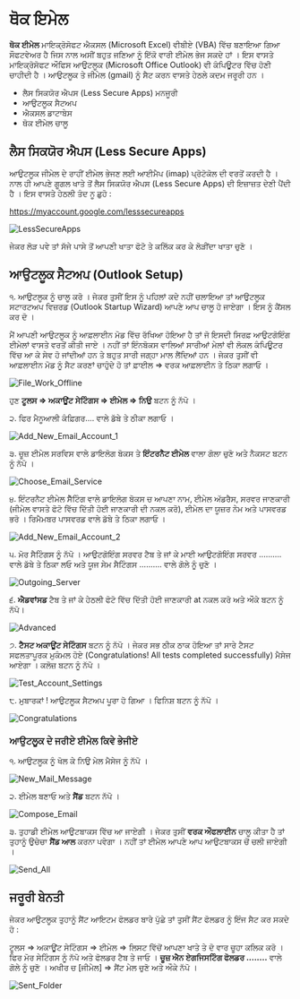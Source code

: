 # ਥੋਕ ਇਮੇਲ

**ਥੋਕ ਈਮੇਲ** ਮਾਇਕ੍ਰੋਸੋਫਟ ਐਕਸਲ (Microsoft Excel) ਵੀਬੀਏ (VBA) ਵਿੱਚ ਬਣਾਇਆ ਗਿਆ ਸੌਫਟਵੇਅਰ ਹੈ ਜਿਸ ਨਾਲ ਅਸੀਂ ਬਹੁਤ ਜਣਿਆ ਨੂੰ ਇੱਕੋ ਵਾਰੀ ਈਮੇਲ ਭੇਜ ਸਕਦੇ ਹਾਂ । ਇਸ ਵਾਸਤੇ ਮਾਇਕ੍ਰੋਸੋਫਟ ਔਫਿਸ ਆਉਟਲੂਕ (Microsoft Office Outlook) ਵੀ ਕੰਪਿਊਟਰ ਵਿੱਚ ਹੋਣੀ ਚਾਹੀਦੀ ਹੈ । ਆਉਟਲੂਕ ਤੇ ਜੀਮੇਲ (gmail) ਨੂੰ ਸੈਟ ਕਰਨ ਵਾਸਤੇ ਹੇਠਲੇ ਕਦਮ ਜਰੂਰੀ ਹਨ ।

- ਲੈਸ ਸਿਕਯੋਰ ਐਪਸ (Less Secure Apps) ਮਨਜੂਰੀ
- ਆਉਟਲੂਕ ਸੈਟਅਪ
- ਐਕਸਲ ਡਾਟਾਬੇਸ
- ਥੋਕ ਈਮੇਲ ਚਾਲੂ

## ਲੈਸ ਸਿਕਯੋਰ ਐਪਸ (Less Secure Apps)

ਆਉਟਲੂਕ ਜੀਮੇਲ ਦੇ ਰਾਹੀਂ ਈਮੇਲ ਭੇਜਣ ਲਈ ਆਈਮੈਪ (imap) ਪ੍ਰੋਟੋਕੋਲ ਦੀ ਵਰਤੋਂ ਕਰਦੀ ਹੈ । ਨਾਲ ਹੀ ਆਪਣੇ ਗੂਗਲ ਖਾਤੇ ਤੋਂ ਲੈਸ ਸਿਕਯੋਰ ਐਪਸ (Less Secure Apps) ਦੀ ਇਜ਼ਾਜ਼ਤ ਦੇਣੀ ਪੈਂਦੀ ਹੈ । ਇਸ ਵਾਸਤੇ ਹੇਠਲੀ ਤੰਦ ਨੂ ਛੁਹੋ :

https://myaccount.google.com/lesssecureapps

![LessSecureApps](/../master/Resources/Less_Secure_Apps.png?raw=true "LessSecureApps")

ਜੇਕਰ ਲੋੜ ਪਵੇ ਤਾਂ ਸੱਜੇ ਪਾਸੇ ਤੋਂ ਆਪਣੀ ਖਾਤਾ ਫੋਟੋ ਤੇ ਕਲਿੱਕ ਕਰ ਕੇ ਲੋੜੀਂਦਾ ਖਾਤਾ ਚੁਣੋ ।

## ਆਉਟਲੂਕ ਸੈਟਅਪ (Outlook Setup)

੧. ਆਉਟਲੂਕ ਨੂੰ ਚਾਲੂ ਕਰੋ । ਜੇਕਰ ਤੁਸੀਂ ਇਸ ਨੂੰ ਪਹਿਲਾਂ ਕਦੇ ਨਹੀਂ ਚਲਾਇਆ ਤਾਂ ਆਉਟਲੂਕ ਸਟਾਰਟਅਪ ਵਿਜ਼ਰਡ (Outlook Startup Wizard) ਆਪਣੇ ਆਪ ਚਾਲੂ ਹੋ ਜਾਏਗਾ । ਇਸ ਨੂੰ ਕੈਂਸਲ ਕਰ ਦੋ ।

ਮੈਂ ਆਪਣੀ ਆਉਟਲੂਕ ਨੂੰ ਆਫ਼ਲਾਈਨ ਮੋਡ ਵਿੱਚ ਰੱਖਿਆ ਹੋਇਆ ਹੈ ਤਾਂ ਜੋ ਇਸਦੀ ਸਿਰਫ਼ ਆਉਟਗੋਇੰਗ ਈਮੇਲਾਂ ਵਾਸਤੇ ਵਰਤੋਂ ਕੀਤੀ ਜਾਏ । ਨਹੀਂ ਤਾਂ ਇੰਨਬੋਕਸ ਵਾਲਿਆਂ ਸਾਰੀਆਂ ਮੇਲਾਂ ਵੀ ਲੋਕਲ ਕੰਪਿਊਟਰ ਵਿੱਚ ਆ ਕੇ ਸੇਵ ਹੋ ਜਾਂਦੀਆਂ ਹਨ ਤੇ ਬਹੁਤ ਸਾਰੀ ਜਗ੍ਹਾ ਮਾਲ ਲੈਂਦਿਆਂ ਹਨ । ਜੇਕਰ ਤੁਸੀਂ ਵੀ ਆਫ਼ਲਾਈਨ ਮੋਡ ਨੂੰ ਸੈਟ ਕਰਣਾਂ ਚਾਹੁੰਦੇ ਹੋ ਤਾਂ ਫ਼ਾਈਲ => ਵਰਕ ਆਫ਼ਲਾਈਨ ਤੇ ਠਿਕਾ ਲਗਾਓ ।

![File_Work_Offline](/../master/Resources/File_Work_Offline.png?raw=true "File_Work_Offline")

ਹੁਣ **ਟੂਲਸ => ਅਕਾਊਂਟ ਸੇਟਿੰਗਸ => ਈਮੇਲ => ਨਿਉ** ਬਟਨ ਨੂੰ ਨੱਪੋ । 

੨. ਫਿਰ ਮੈਨੂਆਲੀ ਕੰਫ਼ਿਗਰ.... ਵਾਲੇ ਡੱਬੇ ਤੇ ਠੀਕਾ ਲਗਾਓ ।

![Add_New_Email_Account_1](/../master/Resources/Add_New_Email_Account_1.png?raw=true "Add New Email Account 1")

੩. ਚੂਜ਼ ਈਮੇਲ ਸਰਵਿਸ ਵਾਲੇ ਡਾਇਲੋਗ ਬੋਕਸ ਤੇ **ਇੰਟਰਨੈਟ ਈਮੇਲ** ਵਾਲਾ ਗੋਲਾ ਚੁਣੋ ਅਤੇ ਨੈਕਸਟ ਬਟਨ ਨੂੰ ਨੱਪੋ ।

![Choose_Email_Service](/../master/Resources/Choose_Email_Service.png?raw=true "Choose Email Service")

੪. ਇੰਟਰਨੈਟ ਈਮੇਲ ਸੈੱਟਿੰਗ ਵਾਲੇ ਡਾਇਲੋਗ ਬੋਕਸ ਚ ਆਪਣਾ ਨਾਮ, ਈਮੇਲ ਅੱਡਰੈਸ, ਸਰਵਰ ਜਾਣਕਾਰੀ (ਜੀਮੇਲ ਵਾਸਤੇ ਫੋਟੋ ਵਿੱਚ ਦਿੱਤੀ ਹੋਈ ਜਾਣਕਾਰੀ ਦੀ ਨਕਲ ਕਰੋ), ਈਮੇਲ ਦਾ ਯੂਜ਼ਰ ਨੇਮ ਅਤੇ ਪਾਸਵਰਡ ਭਰੋ । ਰਿਮੈਮਬਰ ਪਾਸਵਰਡ ਵਾਲੇ ਡੱਬੇ ਤੇ ਠਿਕਾ ਲਗਾਓ । 

![Add_New_Email_Account_2](/../master/Resources/Add_New_Email_Account_2.png?raw=true "Add New Email Account 2")

੫. ਮੋਰ ਸੈਟਿੰਗਸ ਨੂੰ ਨੱਪੋ । ਆਉਟਗੋਇੰਗ ਸਰਵਰ ਟੈਬ ਤੇ ਜਾਂ ਕੇ ਮਾਈ ਆਉਟਗੋਇੰਗ ਸਰਵਰ .......... ਵਾਲੇ ਡੱਬੇ ਤੇ ਠਿਕਾ ਲਓ ਅਤੇ ਯੂਜ ਸੇਮ ਸੈਟਿੰਗਸ .......... ਵਾਲੇ ਗੋਲੇ ਨੂੰ ਚੁਣੋ ।  

![Outgoing_Server](/../master/Resources/Outgoing_Server.png?raw=true "Outgoing Server")

੬. **ਐਡਵਾਂਸਡ** ਟੈਬ ਤੇ ਜਾਂ ਕੇ ਹੇਠਲੀ ਫੋਟੋ ਵਿੱਚ ਦਿੱਤੀ ਹੋਈ ਜਾਣਕਾਰੀ at ਨਕਲ ਕਰੋ ਅਤੇ ਔਕੇ ਬਟਨ ਨੂੰ ਨੱਪੋ।  

![Advanced](/../master/Resources/Advanced.png?raw=true "Advanced")

੭. **ਟੈਸਟ ਅਕਾਊਂਟ ਸੇਟਿੰਗਸ** ਬਟਨ ਨੂੰ ਨੱਪੋ । ਜੇਕਰ ਸਭ ਠੀਕ ਠਾਕ ਹੋਇਆ ਤਾਂ ਸਾਰੇ ਟੈਸਟ ਸਫਲਤਾਪੂਰਕ ਮੁਕੰਮਲ ਹੋਏ (Congratulations! All tests completed successfully) ਮੈਸੇਜ ਆਏਗਾ । ਕਲੋਜ਼ ਬਟਨ ਨੂੰ ਨੱਪੋ । 

![Test_Account_Settings](/../master/Resources/Test_Account_Settings.png?raw=true "Test Account Settings")

੮. ਮੁਬਾਰਕਾਂ ! ਆਉਟਲੂਕ ਸੈਟਅਪ ਪੂਰਾ ਹੋ ਗਿਆ । ਫਿਨਿਸ਼ ਬਟਨ ਨੂੰ ਨੱਪੋ ।

![Congratulations](/../master/Resources/Congratulations.png?raw=true "Congratulations")

### ਆਉਟਲੂਕ ਦੇ ਜਰੀਏ ਈਮੇਲ ਕਿਵੇ ਭੇਜੀਏ
੧. ਆਉਟਲੂਕ ਨੂੰ ਖੋਲ ਕੇ ਨਿਉ ਮੇਲ ਮੈਸੇਜ ਨੂੰ ਨੱਪੋ । 

![New_Mail_Message](/../master/Resources/New_Mail_Message.png?raw=true "New Mail Message")

੨. ਈਮੇਲ ਬਣਾਓ ਅਤੇ **ਸੈਂਡ** ਬਟਨ ਨੱਪੋ ।

![Compose_Email](/../master/Resources/Compose_Email.png?raw=true "Compose Email")

੩. ਤੁਹਾਡੀ ਈਮੇਲ ਆਉਟਬਾਕਸ ਵਿੱਚ ਆ ਜਾਏਗੀ । ਜੇਕਰ ਤੁਸੀਂ **ਵਰਕ ਔਫਲਾਈਨ** ਚਾਲੂ ਕੀਤਾ ਹੈ ਤਾਂ ਤੁਹਾਨੂੰ ਉਚੇਚਾ **ਸੈਂਡ ਆਲ** ਕਰਨਾ ਪਵੇਗਾ । ਨਹੀਂ ਤਾਂ ਈਮੇਲ ਆਪਣੇ ਆਪ ਆਉਟਬਾਕਸ ਚੋਂ ਚਲੀ ਜਾਏਗੀ ।

![Send_All](/../master/Resources/Send_All.png?raw=true "Send All")

## ਜਰੂਰੀ ਬੇਨਤੀ 
ਜੇਕਰ ਆਉਟਲੂਕ ਤੁਹਾਨੂੰ ਸੈਂਟ ਆਇਟਮ ਫੋਲਡਰ ਬਾਰੇ ਪੁੱਛੇ ਤਾਂ ਤੁਸੀਂ ਸੈਂਟ ਫੋਲਡਰ ਨੂੰ ਇੰਜ ਸੈਟ ਕਰ ਸਕਦੇ ਹੋ :

ਟੂਲਸ => ਅਕਾਊਂਟ ਸੇਟਿੰਗਸ => ਈਮੇਲ => ਲਿਸਟ ਵਿੱਚੋਂ ਆਪਣਾ ਖਾਤੇ ਤੇ ਦੋ ਵਾਰ ਚੂਹਾ ਕਲਿਕ ਕਰੋ । ਫਿਰ ਮੋਰ ਸੇਟਿੰਗਸ ਨੂੰ ਨੱਪੋ ਅਤੇ ਫੋਲਡਰ ਟੈਬ ਤੇ ਜਾਓ । **ਚੂਜ਼ ਐਨ ਏਗਜਿਸਟਿੰਗ ਫੋਲਡਰ ........** ਵਾਲੇ ਗੋਲੇ ਨੂੰ ਚੁਣੋ । ਅਖੀਰ ਚ [ਜੀਮੇਲ] => ਸੈਂਟ ਮੇਲ ਚੁਣੋ ਅਤੇ ਔਕੇ ਨੱਪੋ ।

![Sent_Folder](/../master/Resources/Sent_Folder.png?raw=true "Sent Folder")
